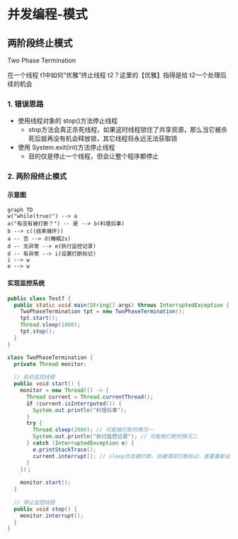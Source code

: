 # 并发编程-模式

## 两阶段终止模式

Two Phase Termination

在一个线程 t1中如何“优雅”终止线程 t2？这里的【优雅】指得是给 t2一个处理后续的机会

### 1. 错误思路

- 使用线程对象的 stop()方法停止线程
  - stop方法会真正杀死线程，如果这时线程锁住了共享资源，那么当它被杀死后就再没有机会释放锁，其它线程将永远无法获取锁
- 使用 System.exit(int)方法停止线程
  - 目的仅是停止一个线程，但会让整个程序都停止

### 2. 两阶段终止模式

#### 示意图

```mermaid
graph TD
w("while(true)") --> a
a("有没有被打断？") -- 是 --> b(料理后事)
b --> c((结束循环))
a -- 否 --> d(睡眠2s)
d -- 无异常 --> e(执行监控记录)
d -- 有异常 --> i(设置打断标记)
i --> w
e --> w
```

#### 实现监控系统

```java
public class Test7 {
  public static void main(String[] args) throws InterruptedException {
    TwoPhaseTermination tpt = new TwoPhaseTermination();
    tpt.start();
    Thread.sleep(1000);
    tpt.stop();
  }
}

class TwoPhaseTermination {
  private Thread monitor;
  
  // 启动监控线程
  public void start() {
    monitor = new Thread(() -> {
      Thread current = Thread.currentThread();
      if (current.isInterrputed()) {
        System.out.println("料理后事");
      }
      try {
        Thread.sleep(2000); // 可能被打断的情况一
        System.out.println("执行监控记录"); // 可能被打断的情况二
      } catch (InterruptedException e) {
        e.printStackTrace();
        current.interrupt(); // sleep状态被打断，会被清除打断标记，需要重新设置打断标记
      }
    })；
      
    monitor.start();
  }
  
  // 停止监控线程
  public void stop() {
    monitor.interrupt();
  }
}
```

